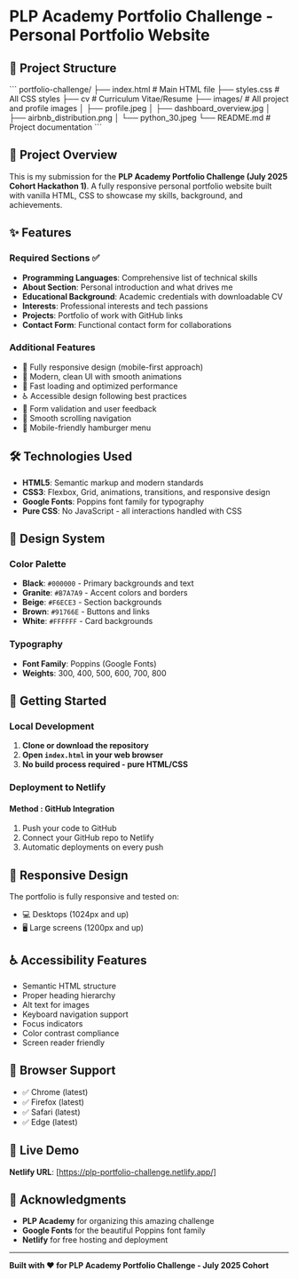 # PLP Academy Portfolio Challenge - Personal Portfolio Website

## 📁 Project Structure
\`\`\`
portfolio-challenge/
├── index.html          # Main HTML file
├── styles.css          # All CSS styles
├── cv             # Curriculum Vitae/Resume
├── images/            # All project and profile images
│   ├── profile.jpeg
│   ├── dashboard_overview.jpg
│   ├── airbnb_distribution.png
│   └── python_30.jpeg
└── README.md          # Project documentation
\`\`\`

## 🎯 Project Overview

This is my submission for the **PLP Academy Portfolio Challenge (July 2025 Cohort Hackathon 1)**. A fully responsive personal portfolio website built with vanilla HTML, CSS to showcase my skills, background, and achievements.

## ✨ Features

### Required Sections ✅
- **Programming Languages**: Comprehensive list of technical skills
- **About Section**: Personal introduction and what drives me
- **Educational Background**: Academic credentials with downloadable CV
- **Interests**: Professional interests and tech passions
- **Projects**: Portfolio of work with GitHub links
- **Contact Form**: Functional contact form for collaborations

### Additional Features
- 📱 Fully responsive design (mobile-first approach)
- 🎨 Modern, clean UI with smooth animations
- 🚀 Fast loading and optimized performance
- ♿ Accessible design following best practices
- 📧 Form validation and user feedback
- 🎯 Smooth scrolling navigation
- 📱 Mobile-friendly hamburger menu

## 🛠️ Technologies Used

- **HTML5**: Semantic markup and modern standards
- **CSS3**: Flexbox, Grid, animations, transitions, and responsive design
- **Google Fonts**: Poppins font family for typography
- **Pure CSS**: No JavaScript - all interactions handled with CSS

## 🎨 Design System

### Color Palette
- **Black**: `#000000` - Primary backgrounds and text
- **Granite**: `#B7A7A9` - Accent colors and borders
- **Beige**: `#F6ECE3` - Section backgrounds
- **Brown**: `#91766E` - Buttons and links
- **White**: `#FFFFFF` - Card backgrounds

### Typography
- **Font Family**: Poppins (Google Fonts)
- **Weights**: 300, 400, 500, 600, 700, 800

## 🚀 Getting Started

### Local Development
1. **Clone or download the repository**
2. **Open `index.html` in your web browser**
3. **No build process required - pure HTML/CSS**

### Deployment to Netlify

#### Method : GitHub Integration
1. Push your code to GitHub
2. Connect your GitHub repo to Netlify
3. Automatic deployments on every push

## 📱 Responsive Design

The portfolio is fully responsive and tested on:
- 💻 Desktops (1024px and up)
- 🖥️ Large screens (1200px and up)

## ♿ Accessibility Features

- Semantic HTML structure
- Proper heading hierarchy
- Alt text for images
- Keyboard navigation support
- Focus indicators
- Color contrast compliance
- Screen reader friendly

## 🔧 Browser Support

- ✅ Chrome (latest)
- ✅ Firefox (latest)
- ✅ Safari (latest)
- ✅ Edge (latest)



## 🚀 Live Demo

**Netlify URL**: [https://plp-portfolio-challenge.netlify.app/]

## 🙏 Acknowledgments

- **PLP Academy** for organizing this amazing challenge
- **Google Fonts** for the beautiful Poppins font family
- **Netlify** for free hosting and deployment

---

**Built with ❤️ for PLP Academy Portfolio Challenge - July 2025 Cohort**
